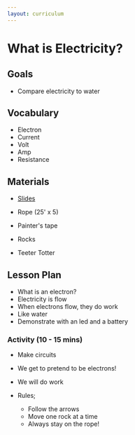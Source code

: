```yaml
---
layout: curriculum
---
```


# What is Electricity?

## Goals

* Compare electricity to water 

## Vocabulary
* Electron
* Current
* Volt
* Amp
* Resistance

## Materials
* [Slides](https://docs.google.com/presentation/d/1QPhYx1KjECfzyS55Q33z5Mynyg8O0G3Lx7d0576yZb4/edit#slide=id.g260e4dd9eb3_0_58)
* Rope (25' x 5)

* Painter's tape

* Rocks

* Teeter Totter

## Lesson Plan

* What is an electron?
* Electricity is flow
* When electrons flow, they do work
* Like water
* Demonstrate with an led and a battery

### Activity (10 - 15 mins)

* Make circuits
* We get to pretend to be electrons!
* We will do work

* Rules;
  * Follow the arrows
  * Move one rock at a time 
  * Always stay on the rope!
